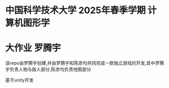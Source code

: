 # 中国科学技术大学 2025年春季学期 计算机图形学 
# 大作业 罗腾宇
该repo由罗腾宇创建,并由罗腾宇和陈彦均共同完成一款独立游戏的开发,其中罗腾宇负责人物与敌人部分,陈彦均负责地图部分

基于unity开发

